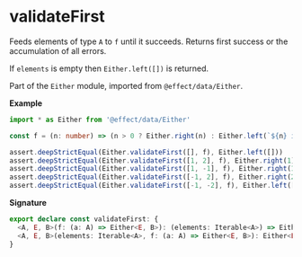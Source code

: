 # validateFirst

Feeds elements of type `A` to `f` until it succeeds. Returns first success or the accumulation of all errors.

If `elements` is empty then `Either.left([])` is returned.

Part of the `Either` module, imported from `@effect/data/Either`.

**Example**

```ts
import * as Either from '@effect/data/Either'

const f = (n: number) => (n > 0 ? Either.right(n) : Either.left(`${n} is negative`))

assert.deepStrictEqual(Either.validateFirst([], f), Either.left([]))
assert.deepStrictEqual(Either.validateFirst([1, 2], f), Either.right(1))
assert.deepStrictEqual(Either.validateFirst([1, -1], f), Either.right(1))
assert.deepStrictEqual(Either.validateFirst([-1, 2], f), Either.right(2))
assert.deepStrictEqual(Either.validateFirst([-1, -2], f), Either.left(['-1 is negative', '-2 is negative']))
```

**Signature**

```ts
export declare const validateFirst: {
  <A, E, B>(f: (a: A) => Either<E, B>): (elements: Iterable<A>) => Either<E[], B>
  <A, E, B>(elements: Iterable<A>, f: (a: A) => Either<E, B>): Either<E[], B>
}
```
